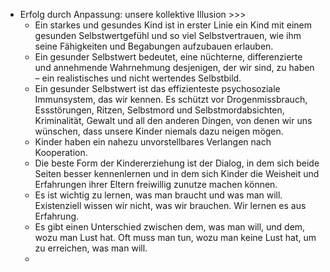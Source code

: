 - Erfolg durch Anpassung: unsere kollektive Illusion >>>
    - Ein starkes und gesundes Kind ist in erster Linie ein Kind mit einem gesunden Selbstwertgefühl und so viel Selbstvertrauen, wie ihm seine Fähigkeiten und Begabungen aufzubauen erlauben.
    - Ein gesunder Selbstwert bedeutet, eine nüchterne, differenzierte und annehmende Wahrnehmung desjenigen, der wir sind, zu haben – ein realistisches und nicht wertendes Selbstbild.
    - Ein gesunder Selbstwert ist das effizienteste psychosoziale Immunsystem, das wir kennen. Es schützt vor Drogenmissbrauch, Essstörungen, Ritzen, Selbstmord und Selbstmordabsichten, Kriminalität, Gewalt und all den anderen Dingen, von denen wir uns wünschen, dass unsere Kinder niemals dazu neigen mögen.
    - Kinder haben ein nahezu unvorstellbares Verlangen nach Kooperation.
    - Die beste Form der Kindererziehung ist der Dialog, in dem sich beide Seiten besser kennenlernen und in dem sich Kinder die Weisheit und Erfahrungen ihrer Eltern freiwillig zunutze machen können.
    - Es ist wichtig zu lernen, was man braucht und was man will. Existenziell wissen wir nicht, was wir brauchen. Wir lernen es aus Erfahrung.
    - Es gibt einen Unterschied zwischen dem, was man will, und dem, wozu man Lust hat. Oft muss man tun, wozu man keine Lust hat, um zu erreichen, was man will.
    - 
